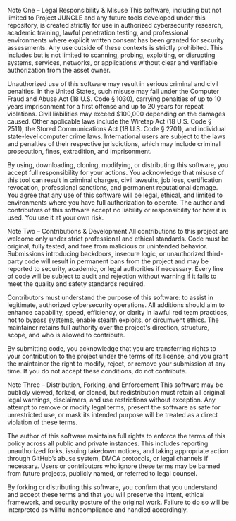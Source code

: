 Note One – Legal Responsibility & Misuse
This software, including but not limited to Project JUNGLE and any future tools developed under this repository, is created strictly for use in authorized cybersecurity research, academic training, lawful penetration testing, and professional environments where explicit written consent has been granted for security assessments. Any use outside of these contexts is strictly prohibited. This includes but is not limited to scanning, probing, exploiting, or disrupting systems, services, networks, or applications without clear and verifiable authorization from the asset owner.

Unauthorized use of this software may result in serious criminal and civil penalties. In the United States, such misuse may fall under the Computer Fraud and Abuse Act (18 U.S. Code § 1030), carrying penalties of up to 10 years imprisonment for a first offense and up to 20 years for repeat violations. Civil liabilities may exceed $100,000 depending on the damages caused. Other applicable laws include the Wiretap Act (18 U.S. Code § 2511), the Stored Communications Act (18 U.S. Code § 2701), and individual state-level computer crime laws. International users are subject to the laws and penalties of their respective jurisdictions, which may include criminal prosecution, fines, extradition, and imprisonment.

By using, downloading, cloning, modifying, or distributing this software, you accept full responsibility for your actions. You acknowledge that misuse of this tool can result in criminal charges, civil lawsuits, job loss, certification revocation, professional sanctions, and permanent reputational damage. You agree that any use of this software will be legal, ethical, and limited to environments where you have full authorization to operate. The author and contributors of this software accept no liability or responsibility for how it is used. You use it at your own risk.

Note Two – Contributions & Development
All contributions to this project are welcome only under strict professional and ethical standards. Code must be original, fully tested, and free from malicious or unintended behavior. Submissions introducing backdoors, insecure logic, or unauthorized third-party code will result in permanent bans from the project and may be reported to security, academic, or legal authorities if necessary. Every line of code will be subject to audit and rejection without warning if it fails to meet the quality and safety standards required.

Contributors must understand the purpose of this software: to assist in legitimate, authorized cybersecurity operations. All additions should aim to enhance capability, speed, efficiency, or clarity in lawful red team practices, not to bypass systems, enable stealth exploits, or circumvent ethics. The maintainer retains full authority over the project's direction, structure, scope, and who is allowed to contribute.

By submitting code, you acknowledge that you are transferring rights to your contribution to the project under the terms of its license, and you grant the maintainer the right to modify, reject, or remove your submission at any time. If you do not accept these conditions, do not contribute.

Note Three – Distribution, Forking, and Enforcement
This software may be publicly viewed, forked, or cloned, but redistribution must retain all original legal warnings, disclaimers, and use restrictions without exception. Any attempt to remove or modify legal terms, present the software as safe for unrestricted use, or mask its intended purpose will be treated as a direct violation of these terms.

The author of this software maintains full rights to enforce the terms of this policy across all public and private instances. This includes reporting unauthorized forks, issuing takedown notices, and taking appropriate action through GitHub’s abuse system, DMCA protocols, or legal channels if necessary. Users or contributors who ignore these terms may be banned from future projects, publicly named, or referred to legal counsel.

By forking or distributing this software, you confirm that you understand and accept these terms and that you will preserve the intent, ethical framework, and security posture of the original work. Failure to do so will be interpreted as willful noncompliance and handled accordingly.
